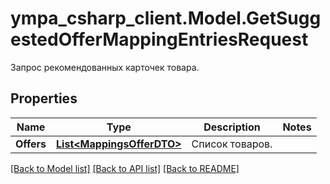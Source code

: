 # ympa_csharp_client.Model.GetSuggestedOfferMappingEntriesRequest
Запрос рекомендованных карточек товара.

## Properties

Name | Type | Description | Notes
------------ | ------------- | ------------- | -------------
**Offers** | [**List&lt;MappingsOfferDTO&gt;**](MappingsOfferDTO.md) | Список товаров. | 

[[Back to Model list]](../README.md#documentation-for-models) [[Back to API list]](../README.md#documentation-for-api-endpoints) [[Back to README]](../README.md)

